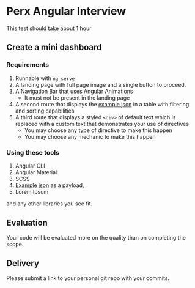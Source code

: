 # Perx Angular Interview

This test should take about 1 hour

## Create a mini dashboard

### Requirements 

1. Runnable with `ng serve`
2. A landing page with full page image and a single button to proceed. 
2. A Navigation Bar that uses Angular Animations 
    * It must not be present in the landing page
3. A second route that displays the [example json](example.md) in a table with filtering and sorting capabilities 
4. A third route that displays a styled `<div>` of default text which is replaced with a custom text that demonstrates your use of directives
    * You may choose any type of directive to make this happen
    * You may choose any mechanic to make this happen
    

### Using these tools 
1. Angular CLI
2. Angular Material
3. SCSS
4. [Example json](example.md) as a payload,
5. Lorem Ipsum

and any other libraries you see fit.

## Evaluation

Your code will be evaluated more on the quality than on completing the scope.

## Delivery

Please submit a link to your personal git repo with your commits.
